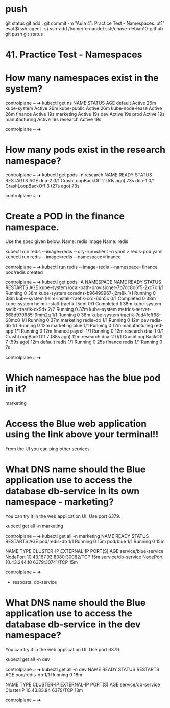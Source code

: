 

# ##############################################################################################################################################################
# ##############################################################################################################################################################
# ##############################################################################################################################################################
# ##############################################################################################################################################################
# push
git status
git add .
git commit -m "Aula 41. Practice Test - Namespaces. pt1"
eval $(ssh-agent -s)
ssh-add /home/fernando/.ssh/chave-debian10-github
git push
git status




# ##############################################################################################################################################################
# ##############################################################################################################################################################
# ##############################################################################################################################################################
# ##############################################################################################################################################################
# 41. Practice Test - Namespaces


# How many namespaces exist in the system?

controlplane ~ ➜  kubectl get ns
NAME              STATUS   AGE
default           Active   26m
kube-system       Active   26m
kube-public       Active   26m
kube-node-lease   Active   26m
finance           Active   19s
marketing         Active   19s
dev               Active   19s
prod              Active   19s
manufacturing     Active   19s
research          Active   19s

controlplane ~ ➜  




# How many pods exist in the research namespace?


controlplane ~ ➜  kubectl get pods -n research
NAME    READY   STATUS             RESTARTS      AGE
dna-2   0/1     CrashLoopBackOff   2 (51s ago)   73s
dna-1   0/1     CrashLoopBackOff   3 (27s ago)   73s

controlplane ~ ➜  







# Create a POD in the finance namespace.

Use the spec given below.
    Name: redis
    Image Name: redis

kubectl run redis --image=redis --dry-run=client -o yaml > redis-pod.yaml
kubectl run redis --image=redis --namespace=finance


controlplane ~ ➜  kubectl run redis --image=redis --namespace=finance
pod/redis created

controlplane ~ ➜  kubectl get pods -A
NAMESPACE       NAME                                      READY   STATUS             RESTARTS      AGE
kube-system     local-path-provisioner-7b7dc8d6f5-2xc7x   1/1     Running            0             38m
kube-system     coredns-b96499967-j2m8k                   1/1     Running            0             38m
kube-system     helm-install-traefik-crd-6dn5c            0/1     Completed          0             38m
kube-system     helm-install-traefik-l5dnt                0/1     Completed          1             38m
kube-system     svclb-traefik-ck9dx                       2/2     Running            0             37m
kube-system     metrics-server-668d979685-9mm2q           1/1     Running            0             38m
kube-system     traefik-7cd4fcff68-68mc8                  1/1     Running            0             37m
marketing       redis-db                                  1/1     Running            0             12m
dev             redis-db                                  1/1     Running            0             12m
marketing       blue                                      1/1     Running            0             12m
manufacturing   red-app                                   1/1     Running            0             12m
finance         payroll                                   1/1     Running            0             12m
research        dna-1                                     0/1     CrashLoopBackOff   7 (88s ago)   12m
research        dna-2                                     0/1     CrashLoopBackOff   7 (59s ago)   12m
default         redis                                     1/1     Running            0             25s
finance         redis                                     1/1     Running            0             7s

controlplane ~ ➜  







# Which namespace has the blue pod in it?
marketing






# Access the Blue web application using the link above your terminal!!

From the UI you can ping other services.










# What DNS name should the Blue application use to access the database db-service in its own namespace - marketing?

You can try it in the web application UI. Use port 6379.


kubectl get all -n marketing


controlplane ~ ➜  kubectl get all -n marketing
NAME           READY   STATUS    RESTARTS   AGE
pod/redis-db   1/1     Running   0          15m
pod/blue       1/1     Running   0          15m

NAME                   TYPE       CLUSTER-IP     EXTERNAL-IP   PORT(S)          AGE
service/blue-service   NodePort   10.43.167.93   <none>        8080:30082/TCP   15m
service/db-service     NodePort   10.43.244.10   <none>        6379:30741/TCP   15m

controlplane ~ ➜  



- resposta:
db-service








# What DNS name should the Blue application use to access the database db-service in the dev namespace?

You can try it in the web application UI. Use port 6379.

kubectl get all -n dev

controlplane ~ ➜  kubectl get all -n dev
NAME           READY   STATUS    RESTARTS   AGE
pod/redis-db   1/1     Running   0          18m

NAME                 TYPE        CLUSTER-IP    EXTERNAL-IP   PORT(S)    AGE
service/db-service   ClusterIP   10.43.83.84   <none>        6379/TCP   18m

controlplane ~ ➜  